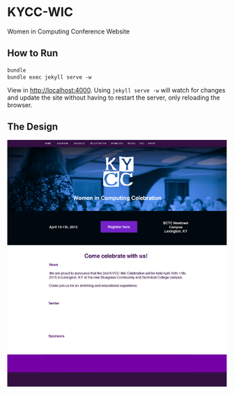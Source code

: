 # KYCC-WIC

Women in Computing Conference Website

## How to Run

    bundle
    bundle exec jekyll serve -w

View in [http://localhost:4000](http://localhost:4000). Using `jekyll serve -w` will watch for changes and update the site without having to restart the server, only reloading the browser.

## The Design

![Design Version 1.0](images/design_files/KYCC-WIC_v1.0.png)

